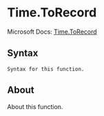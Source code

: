# Time.ToRecord

Microsoft Docs: [Time.ToRecord](https://docs.microsoft.com/en-us/powerquery-m/time-torecord)

## Syntax

```
Syntax for this function.
```

## About

About this function.

